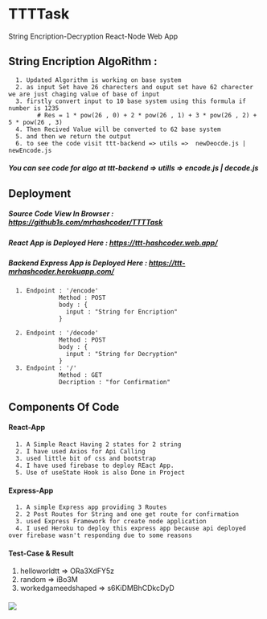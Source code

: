 # TTTTask
String Encription-Decryption React-Node Web App

## String Encription AlgoRithm :
      1. Updated Algorithm is working on base system
      2. as input Set have 26 charecters and ouput set have 62 charecter we are just chaging value of base of input
      3. firstly convert input to 10 base system using this formula if number is 1235
            # Res = 1 * pow(26 , 0) + 2 * pow(26 , 1) + 3 * pow(26 , 2) + 5 * pow(26 , 3)
      4. Then Recived Value will be converted to 62 base system
      5. and then we return the output
      6. to see the code visit ttt-backend => utils =>  newDeocde.js | newEncode.js 
      
            
##### You can see code for algo at ttt-backend => utills => encode.js | decode.js

## Deployment 

##### Source Code View In Browser : https://github1s.com/mrhashcoder/TTTTask

##### React App is Deployed Here : https://ttt-hashcoder.web.app/

##### Backend Express App is Deployed Here : https://ttt-mrhashcoder.herokuapp.com/
      1. Endpoint : '/encode' 
                  Method : POST
                  body : {
                    input : "String for Encription"
                  }
                  
      2. Endpoint : '/decode'
                  Method : POST
                  body : {
                    input : "String for Decryption"
                  }
      3. Endpoint : '/'
                  Method : GET
                  Decription : "for Confirmation"
     
      
       


## Components Of Code

#### React-App
      1. A Simple React Having 2 states for 2 string 
      2. I have used Axios for Api Calling
      3. used little bit of css and bootstrap 
      4. I have used firebase to deploy REact App.
      5. Use of useState Hook is also Done in Project
  
#### Express-App
      1. A simple Express app providing 3 Routes
      2. 2 Post Routes for String and one get route for confirmation
      3. used Express Framework for create node application
      4. I used Heroku to deploy this express app because api deployed over firebase wasn't responding due to some reasons
#### Test-Case & Result
1. helloworldtt   =>   ORa3XdFY5z
2. random         =>   iBo3M
3. workedgameedshaped =>  s6KiDMBhCDkcDyD


####

<img src = "https://res.cloudinary.com/mrhashcoder/image/upload/v1616868565/pjimage_2_rmwhm1.jpg" />
